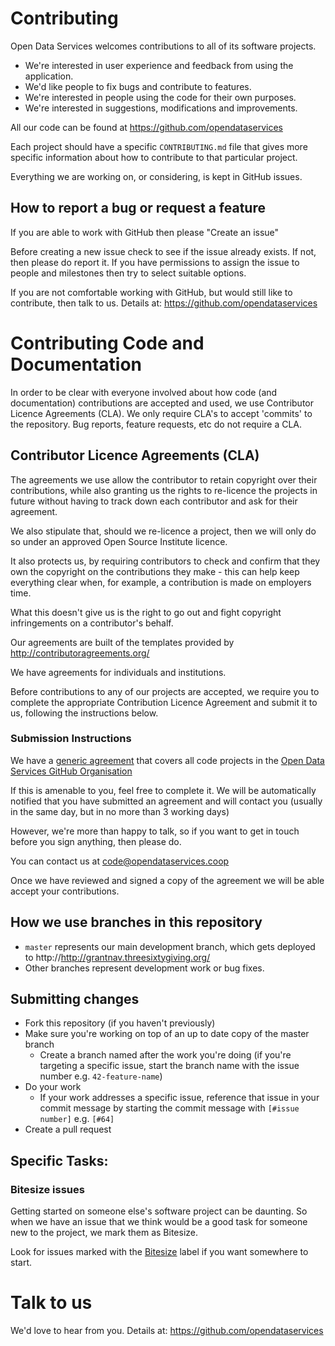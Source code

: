 # Contributing

Open Data Services welcomes contributions to all of its software projects.

* We're interested in user experience and feedback from using the application.
* We'd like people to fix bugs and contribute to features.
* We're interested in people using the code for their own purposes.
* We're interested in suggestions, modifications and improvements.

All our code can be found at https://github.com/opendataservices

Each project should have a specific ``CONTRIBUTING.md`` file that gives more specific information about how to contribute to that particular project.

Everything we are working on, or considering, is kept in GitHub issues.

## How to report a bug or request a feature

If you are able to work with GitHub then please "Create an issue"

Before creating a new issue check to see if the issue already exists. If not, then please do report it. If you have permissions to assign the issue to people and milestones then try to select suitable options. 

If you are not comfortable working with GitHub, but would still like to contribute, then talk to us.  Details at: https://github.com/opendataservices

# Contributing Code and Documentation

In order to be clear with everyone involved about how code (and documentation) contributions are accepted and used, we use Contributor Licence Agreements (CLA). We only require CLA's to accept 'commits' to the repository. Bug reports, feature requests, etc do not require a CLA.

## Contributor Licence Agreements (CLA)

The agreements we use allow the contributor to retain copyright over their contributions, while also granting us the rights to re-licence the projects in future without having to track down each contributor and ask for their agreement.

We also stipulate that, should we re-licence a project, then we will only do so under an approved Open Source Institute licence.  

It also protects us, by requiring contributors to check and confirm that they own the copyright on the contributions they make - this can help keep everything clear when, for example, a contribution is made on employers time.

What this doesn't give us is the right to go out and fight copyright infringements on a contributor's behalf. 

Our agreements are built of the templates provided by http://contributoragreements.org/

We have agreements for individuals and institutions.

Before contributions to any of our projects are accepted, we require you to complete the appropriate Contribution Licence Agreement and submit it to us, following the instructions below.

### Submission Instructions

We have a [generic agreement](http://contributoragreements.org/u2s/bm1v4q5je) that covers all code projects in the [Open Data Services GitHub Organisation](https://github.com/opendataservices)

If this is amenable to you, feel free to complete it. We will be automatically notified that you have submitted an agreement and will contact you (usually in the same day, but in no more than 3 working days)

However, we're more than happy to talk, so if you want to get in touch before you sign anything, then please do. 

You can contact us at code@opendataservices.coop

Once we have reviewed and signed a copy of the agreement we will be able accept your contributions.

## How we use branches in this repository

* `master` represents our main development branch, which gets deployed to http://http://grantnav.threesixtygiving.org/
* Other branches represent development work or bug fixes.

## Submitting changes

* Fork this repository (if you haven't previously)
* Make sure you're working on top of an up to date copy of the master branch
    - Create a branch named after the work you're doing (if you're targeting a specific issue, start the branch name with the issue number e.g. ``42-feature-name``)
* Do your work
    - If your work addresses a specific issue, reference that issue in your commit message by starting the commit message with ``[#issue number]`` e.g. ``[#64]``
* Create a pull request

## Specific Tasks:

### Bitesize issues

Getting started on someone else's software project can be daunting. So when we have an issue that we think would be a good task for someone new to the project, we mark them as  Bitesize.  

Look for issues marked with the [Bitesize](https://github.com/issues?q=is%3Aopen+is%3Aissue+user%3Aopendataservices+label%3ABitesize) label if you want somewhere to start.

# Talk to us

We'd love to hear from you. Details at: https://github.com/opendataservices

